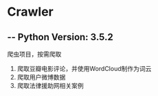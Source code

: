 # Crawler
--
Python Version: 3.5.2
--
爬虫项目，按需爬取  
1. 爬取豆瓣电影评论，并使用WordCloud制作为词云
2. 爬取用户微博数据  
3. 爬取法律援助网相关案例  

